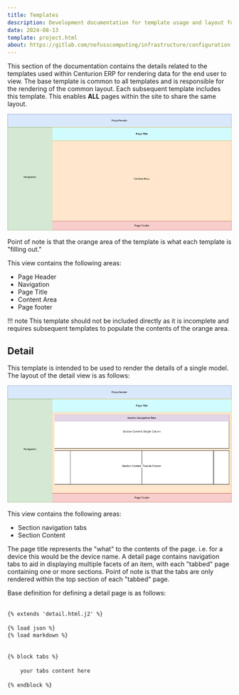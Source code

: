 ```yaml
---
title: Templates
description: Development documentation for template usage and layout for Centurion ERP by No Fuss Computing
date: 2024-08-13
template: project.html
about: https://gitlab.com/nofusscomputing/infrastructure/configuration-management/centurion_erp
---
```


This section of the documentation contains the details related to the templates used within Centurion ERP for rendering data for the end user to view.
The base template is common to all templates and is responsible for the rendering of the common layout. Each subsequent template includes this template. This enables **ALL** pages within the site to share the same layout.

![Base template layout](./media/layout-template-view-base.png)

Point of note is that the orange area of the template is what each template is "filling out."

This view contains the following areas:

- Page Header
- Navigation
- Page Title
- Content Area
- Page footer

!!! note
    This template should not be included directly as it is incomplete and requires subsequent templates to populate the contents of the orange area.


## Detail

This template is intended to be used to render the details of a single model. The layout of the detail view is as follows:

![detail layout](./media/layout-template-view-detail.png)

This view contains the following areas:

- Section navigation tabs
- Section Content

The page title represents the "what" to the contents of the page. i.e. for a device this would be the device name. A detail page contains navigation tabs to aid in displaying multiple facets of an item, with each "tabbed" page containing one or more sections. Point of note is that the tabs are only rendered within the top section of each "tabbed" page.

Base definition for defining a detail page is as follows:

``` jinja

{% extends 'detail.html.j2' %}

{% load json %}
{% load markdown %}


{% block tabs %}

    your tabs content here

{% endblock %}

```

